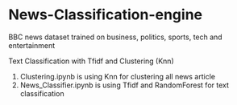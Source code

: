 # News-Classification-engine

BBC news dataset trained on business, politics, sports, tech and entertainment

Text Classification with Tfidf and Clustering (Knn)

1. Clustering.ipynb is using Knn for clustering all news article
2. News_Classifier.ipynb is using Tfidf and RandomForest for text classification
